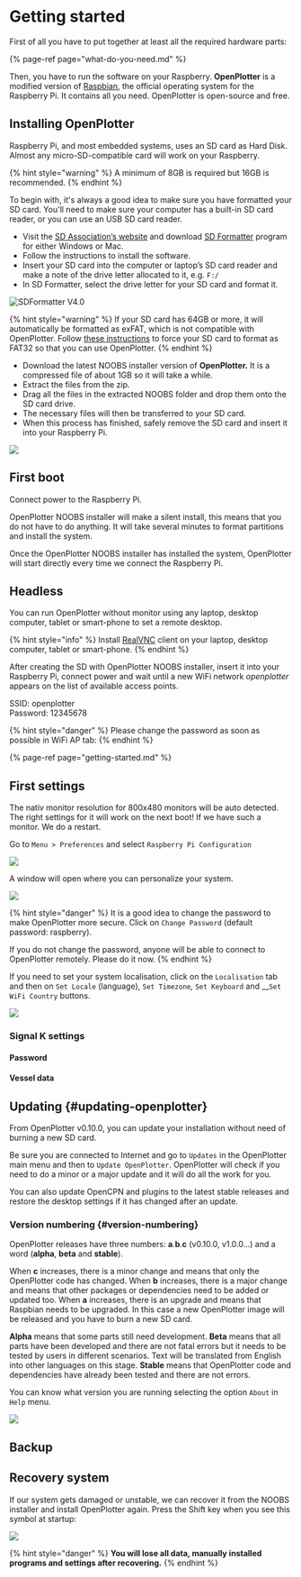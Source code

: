 # Getting started

First of all you have to put together at least all the required hardware parts:

{% page-ref page="what-do-you-need.md" %}

Then, you have to run the software on your Raspberry. **OpenPlotter** is a modified version of [Raspbian](https://www.raspbian.org/), the official operating system for the Raspberry Pi. It contains all you need. OpenPlotter is open-source and free.

## Installing OpenPlotter

Raspberry Pi, and most embedded systems, uses an SD card as Hard Disk. Almost any micro-SD-compatible card will work on your Raspberry.

{% hint style="warning" %}
A minimum of 8GB is required but 16GB is recommended.
{% endhint %}

To begin with, it's always a good idea to make sure you have formatted your SD card. You'll need to make sure your computer has a built-in SD card reader, or you can use an USB SD card reader.

* Visit the [SD Association’s website](http://www.sdcard.org//) and download [SD Formatter](https://www.sdcard.org/downloads/formatter_4/index.html) program for either Windows or Mac.
* Follow the instructions to install the software.
* Insert your SD card into the computer or laptop’s SD card reader and make a note of the drive letter allocated to it, e.g. `F:/`
* In SD Formatter, select the drive letter for your SD card and format it.

![SDFormatter V4.0](.gitbook/assets/sd-formatter.jpg)

{% hint style="warning" %}
If your SD card has 64GB or more, it will automatically be formatted as exFAT, which is not compatible with OpenPlotter. Follow [these instructions](https://www.raspberrypi.org/documentation/installation/sdxc_formatting.md) to force your SD card to format as FAT32 so that you can use OpenPlotter.
{% endhint %}

* Download the latest NOOBS installer version of **OpenPlotter.** It is a compressed file of about 1GB so it will take a while. 
* Extract the files from the zip.
* Drag all the files in the extracted NOOBS folder and drop them onto the SD card drive.
* The necessary files will then be transferred to your SD card.
* When this process has finished, safely remove the SD card and insert it into your Raspberry Pi.

![](.gitbook/assets/boot1.png)

## First boot

Connect power to the Raspberry Pi.

OpenPlotter NOOBS installer will make a silent install, this means that you do not have to do anything. It will take several minutes to format partitions and install the system.

Once the OpenPlotter NOOBS installer has installed the system, OpenPlotter will start directly every time we connect the Raspberry Pi.

## H**eadless**

You can run OpenPlotter without monitor using any laptop, desktop computer, tablet or smart-phone to set a remote desktop.

{% hint style="info" %}
Install [RealVNC](https://www.realvnc.com) client on your laptop, desktop computer, tablet or smart-phone.
{% endhint %}

After creating the SD with OpenPlotter NOOBS installer, insert it into your Raspberry Pi, connect power and wait until a new WiFi network _openplotter_ appears on the list of available access points.

SSID: openplotter  
Password: 12345678

{% hint style="danger" %}
Please change the password as soon as possible in WiFi AP tab:
{% endhint %}

{% page-ref page="getting-started.md" %}

## First settings

The nativ monitor resolution for 800x480 monitors will be auto detected. The right settings for it will work on the next boot! If we have such a monitor. We do a restart.

Go to `Menu > Preferences` and select `Raspberry Pi Configuration`

![](.gitbook/assets/rpisetup1.jpg)

A window will open where you can personalize your system. 

![](.gitbook/assets/rpisetup3.jpg)

{% hint style="danger" %}
It is a good idea to change the password to make OpenPlotter more secure. Click on `Change Password` \(default password: raspberry\).

If you do not change the password, anyone will be able to connect to OpenPlotter remotely. Please do it now.
{% endhint %}

If you need to set your system localisation, click on the `Localisation` tab and then on `Set Locale` \(language\), `Set Timezone`_,_ `Set Keyboard` and __`Set WiFi Country` buttons.

![](.gitbook/assets/rpisetup2.jpg)

### Signal K settings

#### Password

#### Vessel data

## Updating {#updating-openplotter}

From OpenPlotter  v0.10.0, you can update your installation without need of burning a new SD card.

Be sure you are connected to Internet and go to `Updates` in the OpenPlotter main menu and then to `Update OpenPlotter`. OpenPlotter will check if you need to do a minor or a major update and it will do all the work for you.

You can also update OpenCPN and plugins to the latest stable releases and restore the desktop settings if it has changed after an update.

### Version numbering {#version-numbering}

OpenPlotter releases have three numbers: **a**.**b**.**c** \(v0.10.0, v1.0.0...\) and a word \(**alpha**, **beta** and **stable**\).

When **c** increases, there is a minor change and means that only the OpenPlotter code has changed. When **b** increases, there is a major change and means that other packages or dependencies need to be added or updated too. When **a** increases, there is an upgrade and means that Raspbian needs to be upgraded. In this case a new OpenPlotter image will be released and you have to burn a new SD card.

**Alpha** means that some parts still need development. **Beta** means that all parts have been developed and there are not fatal errors but it needs to be tested by users in different scenarios. Text will be translated from English into other languages on this stage. **Stable** means that OpenPlotter code and dependencies have already been tested and there are not errors.

You can know what version you are running selecting the option `About` in `Help` menu.

![](.gitbook/assets/about.png)

## Backup

## Recovery system

If our system gets damaged or unstable, we can recover it from the NOOBS installer and install OpenPlotter again. Press the Shift key when you see this symbol at startup:

![](.gitbook/assets/recovery.png)

{% hint style="danger" %}
**You will lose all data, manually installed programs and settings after recovering.**
{% endhint %}

